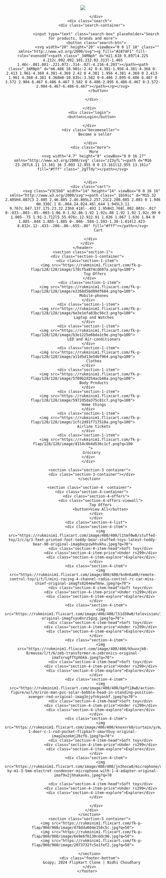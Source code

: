 <!DOCTYPE html>
<html lang="en">
<head>
    <meta charset="UTF-8">
    <meta name="viewport" content="width=device-width, initial-scale=1.0">
    <title>Flipkart clone</title>
    <link rel="stylesheet" href="style.css">
    <link rel="shortcut icon" href="https://static-assets-web.flixcart.com/www/promos/new/20150528-140547-favicon-retina.ico
    " type="image/x-icon">
</head>
<body>
    <header>
        <div class="nav-container">
            <div class="logo">
                    <img src="https://static-assets-web.flixcart.com/fk-p-linchpin-web/fk-cp-zion/img/flipkart-plus_8d85f4.png">
                    
                </div>
          <div class="search">
            <div class="search-container">

                <input type="text" class="search-box" placeholder="Search for products, brands and more">
                <button class="search-btn">
                 <svg width="20" height="20" viewBox="0 0 17 18" class="" xmlns="http://www.w3.org/2000/svg"><g fill="#2874F1" fill-rule="evenodd"><path class="_34RNph" d="m11.618 9.897l4.225 4.212c.092.092.101.232.02.313l-1.465 1.46c-.081.081-.221.072-.314-.02l-4.216-4.203"></path><path class="_34RNph" d="m6.486 10.901c-2.42 0-4.381-1.956-4.381-4.368 0-2.413 1.961-4.369 4.381-4.369 2.42 0 4.381 1.956 4.381 4.369 0 2.413-1.961 4.368-4.381 4.368m0-10.835c-3.582 0-6.486 2.895-6.486 6.467 0 3.572 2.904 6.467 6.486 6.467 3.582 0 6.486-2.895 6.486-6.467 0-3.572-2.904-6.467-6.486-6.467"></path></g></svg>
                  </button>

            </div>

          </div>
          <div class="login">
            <button>Login</button>

          </div>
           <div class="becomeseller">
               Become a seller

           </div>
           <div class="more">
              More
              <svg width="4.7" height="8" viewBox="0 0 16 27" xmlns="http://www.w3.org/2000/svg" class="zZ3yfL"><path d="M16 23.207L6.11 13.161 16 3.093 12.955 0 0 13.161l12.955 13.161z" fill="#fff" class="_2gTTdy"></path></svg>


           </div>
           <div class="cart">
            <svg class="V3C5bO" width="14" height="14" viewBox="0 0 16 16" xmlns="http://www.w3.org/2000/svg"><path class="_1bS9ic" d="M15.32 2.405H4.887C3 2.405 2.46.805 2.46.805L2.257.21C2.208.085 2.083 0 1.946 0H.336C.1 0-.064.24.024.46l.644 1.945L3.11 9.767c.047.137.175.23.32.23h8.418l-.493 1.958H3.768l.002.003c-.017 0-.033-.003-.05-.003-1.06 0-1.92.86-1.92 1.92s.86 1.92 1.92 1.92c.99 0 1.805-.75 1.91-1.712l5.55.076c.12.922.91 1.636 1.867 1.636 1.04 0 1.885-.844 1.885-1.885 0-.866-.584-1.593-1.38-1.814l2.423-8.832c.12-.433-.206-.86-.655-.86" fill="#fff"></path></svg>
                  Cart

           </div>
        </div>
    </header>
    <section class="section-1">
        <div class="section-1-container">
        <div class="section-1-item">
            <img src="https://rukminim1.flixcart.com/fk-p-flap/128/128/image/178cf5a874cd697a.png?q=100">
               Top Offers
          </div>
          <div class="section-1-item">
           <img src="https://rukminim1.flixcart.com/fk-p-flap/128/128/image/e2268d56d09df684.png?q=100">
              Mobile-phones
         </div>
         <div class="section-1-item">
           <img src="https://rukminim1.flixcart.com/fk-p-flap/128/128/image/6e3e1efa83bc56c3.png?q=100">
              Laptop and Watches
         </div>
         <div class="section-1-item">
           <img src="https://rukminim1.flixcart.com/fk-p-flap/128/128/image/b3e1225e6bda1c9e.png?q=100">
              LED and Air-conditionars
         </div>
         <div class="section-1-item">
           <img src="https://rukminim1.flixcart.com/fk-p-flap/128/128/image/a11d5d13e54bf964.png?q=100">
              Clothes
         </div>
         <div class="section-1-item">
           <img src="https://rukminim1.flixcart.com/fk-p-flap/128/128/image/5f09b2d254acb48a.png?q=100">
              Body Products
         </div>
         <div class="section-1-item">
           <img src="https://rukminim1.flixcart.com/fk-p-flap/128/128/image/5972d5da375c81c7.png?q=100">
              Home things
         </div>
         <div class="section-1-item">
           <img src="https://rukminim1.flixcart.com/fk-p-flap/128/128/image/1cfc2d91f717510a.png?q=100">
              Airline tickets
         </div>
         <div class="section-1-item">
           <img src="https://rukminim1.flixcart.com/fk-p-flap/128/128/image/d154c0b4d536c1cf.png?q=100
           ">
            Groccery
         </div>
         </div>

   </section>
          <section class="section-1 container">
            <div class="section-2-container"></div>
          </section>

          <section class="section-3 container">
            <div class="section-3-container"></div>
          </section>

          <section class="section-4  container">
            <div class="section-4-container">
                <div class="section-4-offers">
                    <div class="section-4-offers-viewall">
                    Top Offers
                    <button>View All</button>
                </div>
                </div>
                <div class="section-4-list">
                <div class="section-4-item">
                    <img src="https://rukminim1.flixcart.com/image/400/400/l1tmf0w0/stuffed-toy/2/c/q/3-feet-printed-foot-teddy-bear-stuffed-toys-latest-teddy-bear-90-original-imagdazpzwhhvkhu.jpeg?q=70">
                    <div class="section-4-item-head">Soft toy</div>
                    <div class="section-4-item-price">Under rs299</div>
                    <div class="section-4-item-explore">Explore</div>
                </div>
                <div class="section-4-item">
                    <img src="https://rukminim1.flixcart.com/image/400/400/kn0n6a80/remote-control-toy/i/t/l/mini-racing-4-channel-radio-control-rc-car-miss-chief-original-imagfs8264ewfmnw.jpeg?q=70">
                    <div class="section-4-item-head">Soft toy</div>
                    <div class="section-4-item-price">Under rs299</div>
                    <div class="section-4-item-explore">Explore</div>
                </div>
                <div class="section-4-item">
                    <img src="https://rukminim1.flixcart.com/image/400/400/l51d30w0/television/1/k/j/-original-imagfsyu8nrz5gzg.jpeg?q=70">
                    <div class="section-4-item-head">Soft toy</div>
                    <div class="section-4-item-price">Under rs299</div>
                    <div class="section-4-item-explore">Explore</div>
                </div>
                <div class="section-4-item">
                    <img src="https://rukminim1.flixcart.com/image/400/400/khuvxjk0-0/mouse/l/t/6/zeb-transformer-m-zebronics-original-imafxrugfftphbkk.jpeg?q=70">
                    <div class="section-4-item-head">Soft toy</div>
                    <div class="section-4-item-price">Under rs299</div>
                    <div class="section-4-item-explore">Explore</div>
                </div>
                <div class="section-4-item">
                    <img src="https://rukminim1.flixcart.com/image/400/400/kpft18w0/action-figure/w/l/m/iron-man-pvc-solar-bobble-head-in-standing-position-avenger-red-original-imag3njyfnkyaskf.jpeg?q=70">
                    <div class="section-4-item-head">Soft toy</div>
                    <div class="section-4-item-price">Under rs299</div>
                    <div class="section-4-item-explore">Explore</div>
                </div>
                <div class="section-4-item">
                    <img src="https://rukminim1.flixcart.com/image/400/400/knoxnrk0/curtain/y/m/z/d-1-door-c-1-rod-pocket-flipkart-smartbuy-original-imag2azekmj26zfb.jpeg?q=70">
                    <div class="section-4-item-head">Soft toy</div>
                    <div class="section-4-item-price">Under rs299</div>
                    <div class="section-4-item-explore">Explore</div>
                </div>
                <div class="section-4-item">
                    <img src="https://rukminim1.flixcart.com/image/400/400/jn3hocw0/microphone/d/c/e/boya-by-m1-3-5mm-electret-condenser-microphone-with-1-4-adapter-original-imaf9v2jhhakavks.jpeg?q=70
                    ">
                    <div class="section-4-item-head">Soft toy</div>
                    <div class="section-4-item-price">Under rs299</div>
                    <div class="section-4-item-explore">Explore</div>
                </div>
                
                </div>
            </div>
          </section>
          <section class="section-5 container">
            <img src="https://rukminim1.flixcart.com/fk-p-flap/960/960/image/d78dda604e158c5c.jpg?q=50">
            <img src="https://rukminim1.flixcart.com/fk-p-flap/960/960/image/6e9e6f6130cddc96.jpg?q=50">
            <img src="https://rukminim1.flixcart.com/fk-p-flap/960/960/image/2073732fc5e1fef2.jpg?q=50">
            
          </section>
          <div class="footer-bottom">
            &copy; 2024 Flipkart Clone | Nidhi Choudhary
          </div>
        </footer>
      
</body>
</html>
